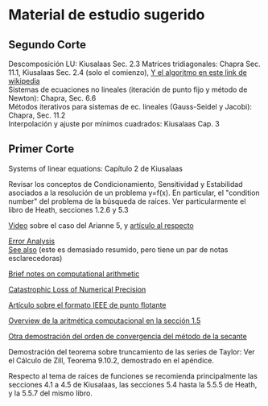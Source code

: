 # Material de estudio sugerido

## Segundo Corte

Descomposición LU: Kiusalaas  Sec. 2.3 
Matrices tridiagonales: Chapra Sec. 11.1, Kiusalaas Sec. 2.4 (solo el comienzo),
 [Y el algoritmo en este link de wikipedia](https://en.wikipedia.org/wiki/Tridiagonal_matrix_algorithm)  
Sistemas de ecuaciones no lineales (iteración de punto fijo y método de Newton): Chapra, Sec. 6.6  
Métodos iterativos para sistemas de ec. lineales (Gauss-Seidel y Jacobi): Chapra, Sec. 11.2  
Interpolación y ajuste por mínimos cuadrados: Kiusalaas Cap. 3  



## Primer Corte

Systems of linear equations: Capítulo 2 de Kiusalaas  

Revisar los conceptos de Condicionamiento, Sensitividad y Estabilidad asociados a la
resolución de un problema y=f(x). En particular, el "condition number" del problema
de la búsqueda de raíces. Ver particularmente el libro de Heath, secciones 1.2.6 y 5.3  

[Video](https://www.youtube.com/watch?v=PK_yguLapgA) sobre el caso del Arianne 5, y [artículo al respecto](https://blog.bugsnag.com/bug-day-ariane-5-disaster/)  

[Error Analysis](http://people.ds.cam.ac.uk/nmm1/arithmetic/na1.pdf "Propagation, loss of significance")  
[See also](http://www.mathcs.emory.edu/~nagy/courses/fall12/515/Conditioning_and_FLOPS.pdf) (este es demasiado
resumido, pero tiene un par de notas esclarecedoras)  

[Brief notes on computational arithmetic](http://www.cs.cornell.edu/~bindel/class/cs4220-s15/lec/2015-02-04-notes.pdf)  

[Catastrophic Loss of Numerical Precision](http://homerreid.com/teaching/18.330/Notes/MachineArithmetic.pdf "The Big floating-point Kahuna")   

[Artículo sobre el formato IEEE de punto flotante](https://www.ias.ac.in/article/fulltext/reso/021/01/0011-0030)  

[Overview de la aritmética computacional en la sección 1.5](http://www.sam.math.ethz.ch/~hiptmair/tmp/NumCSE/NumCSE15.pdf)  

[Otra demostración del orden de convergencia del método de la secante](http://www.math.drexel.edu/~tolya/300_secant.pdf)  

Demostración del teorema sobre truncamiento de las series de Taylor: Ver el Cálculo de Zill, Teorema 9.10.2,
demostrado en el apéndice.  

Respecto al tema de raíces de funciones se recomienda principalmente las secciones 4.1 a 4.5 de Kiusalaas,
las secciones 5.4 hasta la 5.5.5 de Heath, y la 5.5.7 del mismo libro.  


